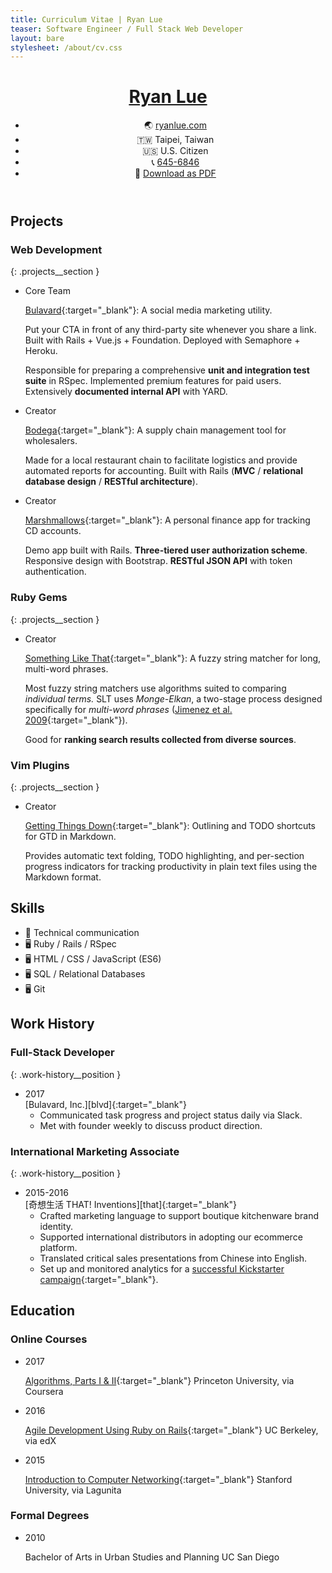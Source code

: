 ```yaml
---
title: Curriculum Vitae | Ryan Lue
teaser: Software Engineer / Full Stack Web Developer
layout: bare
stylesheet: /about/cv.css
---
```


<header>
  <a href="moc.eulnayr04%ollehA3%otliam" class="nameplate__email">
    <h1 class="nameplate__heading">Ryan Lue</h1>
  </a>

  <ul class="nameplate__contact">
    <li><span class="nameplate__contact-list-marker">🌏</span> <a href="http://ryanlue.com/" target="_blank" class="nameplate__blog">ryanlue.com</a></li>
    <li><span class="nameplate__contact-list-marker">🇹🇼</span> Taipei, Taiwan</li>
    <li><span class="nameplate__contact-list-marker">🇺🇸</span> U.S. Citizen</li>
    <li><span class="nameplate__contact-list-marker">📞</span> <a href="64865462651B2%A3%let" class="nameplate__phone">645-6846</a></li>
    <li class="nameplate__pdf-link"><span class="nameplate__contact-list-marker">📄</span> <a href="Ryan%20Lue%20(CV).pdf">Download as PDF</a></li>
  </ul>
</header>

Projects
--------

### Web Development
{: .projects__section }

* <div class="projects__role projects__role--core">Core Team</div>

  <span class="projects__name">[Bulavard][blvd]{:target="_blank"}:</span> A social media marketing utility.

  Put your CTA in front of any third-party site whenever you share a link. Built with Rails + Vue.js + Foundation. Deployed with Semaphore + Heroku.

  Responsible for preparing a comprehensive **unit and integration test suite** in RSpec. Implemented premium features for paid users. Extensively **documented internal API** with YARD.

* <div class="projects__role projects__role--creator">Creator</div>

  <span class="projects__name">[Bodega][bdg]{:target="_blank"}:</span> A supply chain management tool for wholesalers.

  Made for a local restaurant chain to facilitate logistics and provide automated reports for accounting. Built with Rails (**MVC** / **relational database design** / **RESTful architecture**).

* <div class="projects__role projects__role--creator">Creator</div>

  <span class="projects__name">[Marshmallows][msh]{:target="_blank"}:</span> A personal finance app for tracking CD accounts.

  Demo app built with Rails. **Three-tiered user authorization scheme**. Responsive design with Bootstrap. **RESTful JSON API** with token authentication.

### Ruby Gems
{: .projects__section }

* <div class="projects__role projects__role--creator">Creator</div>

  <span class="projects__name">[Something Like That][slt]{:target="_blank"}:</span> A fuzzy string matcher for long, multi-word phrases.

  Most fuzzy string matchers use algorithms suited to comparing _individual terms._ SLT uses <dfn>Monge-Elkan</dfn>, a two-stage process designed specifically for _multi-word phrases_ ([Jimenez et al. 2009][mem]{:target="_blank"}).
  
  Good for **ranking search results collected from diverse sources**.

### Vim Plugins
{: .projects__section }

* <div class="projects__role projects__role--creator">Creator</div>

  <span class="projects__name">[Getting Things Down][gtd]{:target="_blank"}:</span> Outlining and TODO shortcuts for GTD in Markdown.

  Provides automatic text folding, TODO highlighting, and per-section progress indicators for tracking productivity in plain text files using the Markdown format.

Skills
------

* <span class="skills__list-marker">💬</span> Technical communication  
* <span class="skills__list-marker">🖥️</span> Ruby / Rails / RSpec
* <span class="skills__list-marker">🖥️</span> HTML / CSS / JavaScript (ES6)
* <span class="skills__list-marker">🖥️</span> SQL / Relational Databases
* <span class="skills__list-marker">🖥️</span> Git

Work History
------------

### Full-Stack Developer
{: .work-history__position }

* <div class="work-history__tenure">2017</div>
  [Bulavard, Inc.][blvd]{:target="_blank"}

  * Communicated task progress and project status daily via Slack.
  * Met with founder weekly to discuss product direction.

### International Marketing Associate
{: .work-history__position }

* <div class="work-history__tenure">2015-2016</div>
  [奇想生活 THAT! Inventions][that]{:target="_blank"}

  * Crafted marketing language to support boutique kitchenware brand identity.
  * Supported international distributors in adopting our ecommerce platform.
  * Translated critical sales presentations from Chinese into English.
  * Set up and monitored analytics for a [successful Kickstarter
  campaign][freez]{:target="_blank"}.

Education
---------

### Online Courses

* <div class="education__date">2017</div>

  [Algorithms, Parts I & II][prin]{:target="_blank"}
  <span class="education__institution">Princeton University, via Coursera</span>

* <div class="education__date">2016</div>

  [Agile Development Using Ruby on Rails][berk]{:target="_blank"}
  <span class="education__institution">UC Berkeley, via edX</span>

* <div class="education__date">2015</div>

  [Introduction to Computer Networking][stan]{:target="_blank"}
  <span class="education__institution">Stanford University, via Lagunita</span>

### Formal Degrees

* <div class="education__date">2010</div>

  Bachelor of Arts in Urban Studies and Planning
  <span class="education__institution">UC San Diego</span>

<script type="text/javascript">
var Contact = {};

Contact.deobfuscateLink = function(element) {
    var absolutePath   = element.href,
        pathSegments   = absolutePath.split('/'),
        obfuscatedLink = pathSegments[pathSegments.length - 1],
        unreversedLink = obfuscatedLink.split('').reverse().join(''),
        deobfuscation  = decodeURIComponent(unreversedLink);
    return deobfuscation;
}

Contact.patchButtons = function(klass) {
    var elements = document.getElementsByClassName(klass);
    for (i = 0; i < elements.length; i++) {
        elements[i].href = Contact.deobfuscateLink(elements[i]);
    }
}

Contact.patchButtons('nameplate__email');
Contact.patchButtons('nameplate__phone');
</script>

[gh]: https://github.com/rlue/
[blvd]: https://bulavard.com/
[msh]: https://desolate-brushlands-25174.herokuapp.com/
[bdg]: https://bodega.ryanlue.com/
[slt]: https://github.com/rlue/something_like_that
[mem]: http://www.gelbukh.com/CV/Publications/2009/Generalized%20Mongue-Elkan%20Method%20for%20Approximate%20Text%20String.pdf
[gtd]: https://github.com/rlue/vim-getting-things-down
[spr]: https://github.com/rlue/spore
[that]: https://thatinventions.com/
[freez]: https://www.kickstarter.com/projects/that/freezthat-frozen-treats-in-a-flash
[prin]: https://www.coursera.org/learn/algorithms-part1
[stan]: https://lagunita.stanford.edu/courses/Engineering/Networking-SP/SelfPaced/info
[berk]: https://courses.edx.org/courses/course-v1:BerkeleyX+CS169.1x+3T2015SP/info
